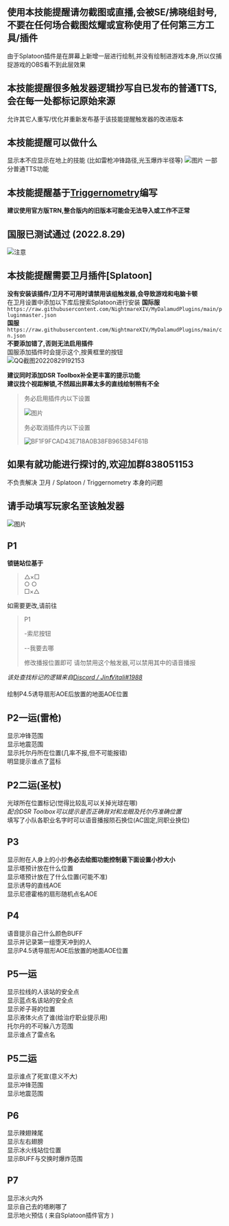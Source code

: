 ## 使用本技能提醒请勿截图或直播,会被SE/拂晓组封号,不要在任何场合截图炫耀或宣称使用了任何第三方工具/插件
 由于Splatoon插件是在屏幕上新增一层进行绘制,并没有绘制进游戏本身,所以仅捕捉游戏的OBS看不到此层效果

## 本技能提醒很多触发器逻辑抄写自已发布的普通TTS,会在每一处都标记原始来源
 允许其它人重写/优化并重新发布基于该技能提醒触发器的改进版本

## 本技能提醒可以做什么
 显示本不应显示在地上的技能 (比如雷枪冲锋路径,光玉爆炸半径等)
 ![图片](https://user-images.githubusercontent.com/31427200/170696438-ec78dc68-0bbf-42c9-bf87-d1ce11ae0c4c.png)
 一部分普通TTS功能

## 本技能提醒基于[Triggernometry](https://github.com/paissaheavyindustries/Triggernometry)编写
 **建议使用官方版TRN,整合版内的旧版本可能会无法导入或工作不正常**

## 国服已测试通过 (2022.8.29)
![注意](https://user-images.githubusercontent.com/31427200/187145801-abae17c9-804f-4f36-bb32-382f3b43fe5c.png)

## 本技能提醒需要卫月插件[Splatoon]
**没有安装该插件/卫月不可用时请禁用该组触发器,会导致游戏和电脑卡顿**  
在卫月设置中添加以下库后搜索Splatoon进行安装 
**国际服**  
`https://raw.githubusercontent.com/NightmareXIV/MyDalamudPlugins/main/pluginmaster.json`  
**国服**  
`https://raw.githubusercontent.com/NightmareXIV/MyDalamudPlugins/main/cn.json`  
**不要添加错了,否则无法启用插件**  
国服添加插件时会提示这个,按黄框里的按钮  
![QQ截图20220829192153](https://user-images.githubusercontent.com/31427200/187190784-08749c67-d78d-42c4-a055-8aebb901543f.png)  

**建议同时添加DSR Toolbox补全更丰富的提示功能**  
**建议找个视距解锁,不然超出屏幕太多的直线绘制稍有不全**
> 务必启用插件内以下设置
> 
> ![图片](https://user-images.githubusercontent.com/31427200/170856016-206adf2e-54ce-477d-8ca7-0278254efabb.png)   
> 
> 务必取消插件内以下设置   
> 
> ![BF1F9FCAD43E718A0B38FB965B34F61B](https://user-images.githubusercontent.com/31427200/187163001-e637df6a-a8fb-4634-afa5-e123a727348d.png)

## 如果有就功能进行探讨的,欢迎加群838051153
 不负责解决 卫月 / Splatoon / Triggernometry 本身的问题

## 请手动填写玩家名至该触发器
![图片](https://user-images.githubusercontent.com/31427200/170809073-2cfdcd4d-d831-4dae-9f32-e57ffb231d2d.png)

## P1
**锁链站位基于**
> △×□  
> ○  ○  
> □×△  

如需要更改,请前往  

>P1
>
> -索尼按钮
> 
> --我要去哪
> 
> 修改播报位置即可
> 请勿禁用这个触发器,可以禁用其中的语音播报

_该处查找标记的逻辑来自[Discord / Jin❗Vitali#1988](https://discord.com/channels/374517624228544512/399219257302450196/968813549482831882)_

绘制P4.5诱导扇形AOE后放置的地面AOE位置  

## P2一运(雷枪)  
显示冲锋范围  
显示地震范围  
显示托尔丹所在位置(几率不报,但不可能报错)  
明显提示谁点了蓝标  

## P2二运(圣杖)  
光球所在位置标记(觉得比较乱可以关掉光球在哪)  
_配合DSR Toolbox可以提示是否正确背对和龙眼及托尔丹准确位置_  
填写了小队各职业名字时可以语音播报陨石换位(AC固定,同职业换位)  

## P3
显示附在人身上的小抄**务必去绘图功能控制最下面设置小抄大小**  
显示塔预计放在什么位置  
显示塔预计放在了什么位置(可能不准)  
显示诱导的直线AOE  
显示尼德霍格的扇形随机点名AOE  

## P4
语音提示自己什么颜色BUFF  
显示并记录第一组堕天冲到的人  
显示P4.5诱导扇形AOE后放置的地面AOE位置  

## P5一运
显示拉线的人该站的安全点  
显示蓝点名该站的安全点  
显示斧子哥的位置  
显示液体火点了谁(给治疗职业提示用)  
托尔丹的不可躲八方范围  
显示谁点了雷点名  

## P5二运
显示谁点了死宣(意义不大)  
显示冲锋范围  
显示地震范围  

## P6
显示辣翅辣尾  
显示左右翅膀  
显示冰火线站位位置  
显示BUFF与交换时爆炸范围

## P7
显示冰火内外  
显示自己去的塔刷哪了  
显示地火预估 ( 来自Splatoon插件官方 )
